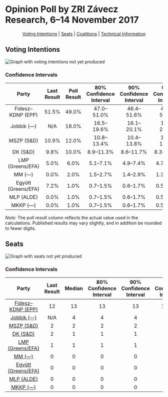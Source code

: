# Opinion Poll by ZRI Závecz Research, 6–14 November 2017

<p align="center"><a href="#voting-intentions">Voting Intentions</a> | <a href="#seats">Seats</a> | <a href="#coalitions">Coalitions</a> | <a href="#technical-information">Technical Information</a></p>

## Voting Intentions

![Graph with voting intentions not yet produced](2017-11-14-ZRIZáveczResearch.png "Voting Intentions")

### Confidence Intervals

| Party | Last Result | Poll Result | 80% Confidence Interval | 90% Confidence Interval | 95% Confidence Interval | 99% Confidence Interval |
|:-----:|:-----------:|:-----------:|:-----------------------:|:-----------------------:|:-----------------------:|:-----------------------:|
| Fidesz–KDNP (EPP) | 51.5% | 49.0% | 47.0–51.0% |46.4–51.6% |45.9–52.1% |44.9–53.1% |
| Jobbik (—) | N/A | 18.0% | 16.5–19.6% |16.1–20.1% |15.7–20.5% |15.0–21.3% |
| MSZP (S&D) | 10.9% | 12.0% | 10.8–13.4% |10.4–13.8% |10.1–14.2% |9.6–14.9% |
| DK (S&D) | 9.8% | 10.0% | 8.9–11.3% |8.6–11.7% |8.3–12.0% |7.8–12.7% |
| LMP (Greens/EFA) | 5.0% | 6.0% | 5.1–7.1% |4.9–7.4% |4.7–7.7% |4.3–8.2% |
| MM (—) | 0.0% | 2.0% | 1.5–2.7% |1.4–2.9% |1.3–3.1% |1.1–3.4% |
| Együtt (Greens/EFA) | 7.2% | 1.0% | 0.7–1.5% |0.6–1.7% |0.5–1.8% |0.4–2.1% |
| MLP (ALDE) | 0.0% | 1.0% | 0.7–1.5% |0.6–1.7% |0.5–1.8% |0.4–2.1% |
| MKKP (—) | 0.0% | 1.0% | 0.7–1.5% |0.6–1.7% |0.5–1.8% |0.4–2.1% |

*Note:* The poll result column reflects the actual value used in the calculations. Published results may vary slightly, and in addition be rounded to fewer digits.

## Seats

![Graph with seats not yet produced](2017-11-14-ZRIZáveczResearch-seats.png "Seats")

### Confidence Intervals

| Party | Last Result | Median | 80% Confidence Interval | 90% Confidence Interval | 95% Confidence Interval | 99% Confidence Interval |
|:-----:|:-----------:|:------:|:-----------------------:|:-----------------------:|:-----------------------:|:-----------------------:|
| <a href="#fidesz–kdnp-(epp)">Fidesz–KDNP (EPP)</a> | 12 | 13 | 13 |13 |11–13 |11–13 |
| <a href="#jobbik-(—)">Jobbik (—)</a> | N/A | 4 | 4 |4 |4 |4 |
| <a href="#mszp-(s&d)">MSZP (S&D)</a> | 2 | 2 | 2 |2 |2 |2 |
| <a href="#dk-(s&d)">DK (S&D)</a> | 2 | 1 | 1 |1 |1–2 |1–3 |
| <a href="#lmp-(greens/efa)">LMP (Greens/EFA)</a> | 1 | 1 | 1 |1 |1 |1 |
| <a href="#mm-(—)">MM (—)</a> | 0 | 0 | 0 |0 |0 |0 |
| <a href="#együtt-(greens/efa)">Együtt (Greens/EFA)</a> | 0 | 0 | 0 |0 |0 |0 |
| <a href="#mlp-(alde)">MLP (ALDE)</a> | 0 | 0 | 0 |0 |0 |0 |
| <a href="#mkkp-(—)">MKKP (—)</a> | 0 | 0 | 0 |0 |0 |0 |

